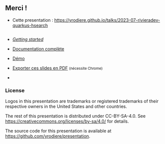 <!-- .slide: data-state="focus" -->

<!-- .element: class="grid" -->
## Merci !

* Cette presentation : <https://yrodiere.github.io/talks/2023-07-rivieradev-quarkus-hsearch>
<img data-src="../image/qr/2023-07-rivieradev-quarkus-hsearch.png" class="qr" />

* [*Getting started*](https://quarkus.io/guides/hibernate-search-orm-elasticsearch)
* [Documentation complète](https://hibernate.org/search/documentation)

* [Démo](https://github.com/hibernate/hibernate-demos/tree/main/hibernate-search/hsearch-outbox-polling)
* <a href="?print-pdf">Exporter ces slides en PDF</a> <small>(nécessite Chrome)</small>



-

<!-- .element data-visibility="uncounted" -->

### License

Logos in this presentation are trademarks or registered trademarks of their respective owners in the United States and other countries.

The rest of this presentation is distributed under CC-BY-SA-4.0. See https://creativecommons.org/licenses/by-sa/4.0/ for details.

The source code for this presentation is available at https://github.com/yrodiere/presentation.
